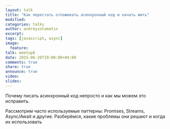 ```yaml
---
layout: talk
title: "Как перестать отлаживать асинхронный код и начать жить"
modified:
categories: talks
author: andreysolomatin
excerpt:
tags: [javascript, async]
image:
  feature:
talk: meetup6
date: 2015-06-26T19:00:00+04:00
comments: true
share: true
announce: true
video: 
slides: 
---
```


Почему писать асинхронный код непросто и как мы можем это исправить.

Рассмотрим часто используемые паттерны: Promises, Streams, Async/Await и другие. 
Разберёмся, какие проблемы они решают и когда их использовать
